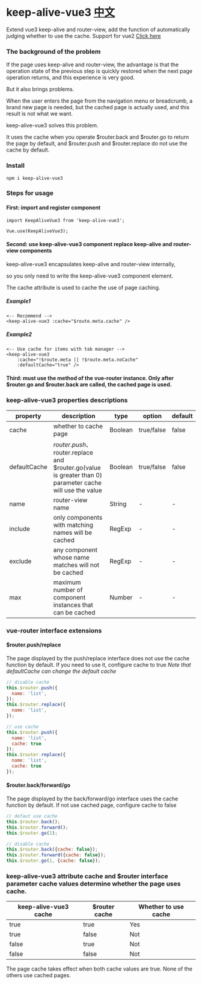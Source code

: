 # keep-alive-vue3  [中文](./README-CH.md)
Extend vue3 keep-alive and router-view, add the function of automatically judging whether to use the cache.
Support for vue2 [Click here](https://www.npmjs.com/package/keep-alive-vue2)

### The background of the problem

If the page uses keep-alive and router-view, the advantage is that the operation state of the previous step is quickly restored when the next page operation returns, and this experience is very good.

But it also brings problems.

When the user enters the page from the navigation menu or breadcrumb, a brand new page is needed, but the cached page is actually used, and this result is not what we want.

keep-alive-vue3 solves this problem.

It uses the cache when you operate $router.back and $router.go to return the page by default, and $router.push and $router.replace do not use the cache by default.

### Install

```npm i keep-alive-vue3```

### Steps for usage

#### First: import and register component

```
import KeepAliveVue3 from 'keep-alive-vue3';

Vue.use(KeepAliveVue3);
```

#### Second: use keep-alive-vue3 component replace keep-alive and router-view components

keep-alive-vue3 encapsulates keep-alive and router-view internally,

so you only need to write the keep-alive-vue3 component element.

The cache attribute is used to cache the use of page caching.

##### Example1
```
<-- Recommend -->
<keep-alive-vue3 :cache="$route.meta.cache" />
```
##### Example2
```
<-- Use cache for items with tab manager -->
<keep-alive-vue3
    :cache="!$route.meta || !$route.meta.noCache"
    :defaultCache="true" />
```

#### Third: must use the method of the vue-router instance. Only after $router.go and $router.back are called, the cached page is used.

### keep-alive-vue3 properties descriptions

| property | description                                                                                             | type | option | default |
| --- |---------------------------------------------------------------------------------------------------------| --- | --- |---------|
| cache | whether to cache page                                                                                   | Boolean  | true/false | false   |
| defaultCache | $router.push、$router.replace and $router.go(value is greater than 0) parameter cache will use the value | Boolean | true/false | false |
| name | router-view name                                                                                        | String  | - | -       |
| include | only components with matching names will be cached                                                      | RegExp  | - | -       |
| exclude | any component whose name matches will not be cached                                                     | RegExp  | - | -       |
| max | maximum number of component instances that can be cached                                                | Number  | - | -       |

### vue-router interface extensions

#### $router.push/replace

The page displayed by the push/replace interface does not use the cache function by default. If you need to use it, configure cache to true
_Note that defaultCache can change the default cache_

```javascript
// disable cache
this.$router.push({
  name: 'list',
});
this.$router.replace({
  name: 'list',
});

// use cache
this.$router.push({
  name: 'list',
  cache: true
});
this.$router.replace({
  name: 'list',
  cache: true
});
```

#### $router.back/forward/go

The page displayed by the back/forward/go interface uses the cache function by default.
If not use cached page, configure cache to false

```javascript
// defaut use cache
this.$router.back();
this.$router.forward();
this.$router.go(1);

// disable cache
this.$router.back({cache: false});
this.$router.forward({cache: false});
this.$router.go(1, {cache: false});
```

### keep-alive-vue3 attribute cache and $router interface parameter cache values determine whether the page uses cache.
| keep-alive-vue3 cache | $router cache   | Whether to use cache |
|------------------|-----------------|----------------------|
| true             | true            | Yes                  |
| true             | false           | Not                  |
| false            | true            | Not                  |
| false            | false           | Not                  |
The page cache takes effect when both cache values are true. None of the others use cached pages.
